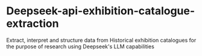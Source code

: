 # Deepseek-api-exhibition-catalogue-extraction
Extract, interpret and structure data from Historical exhibition catalogues for the purpose of research using Deepseek's LLM capabilities
